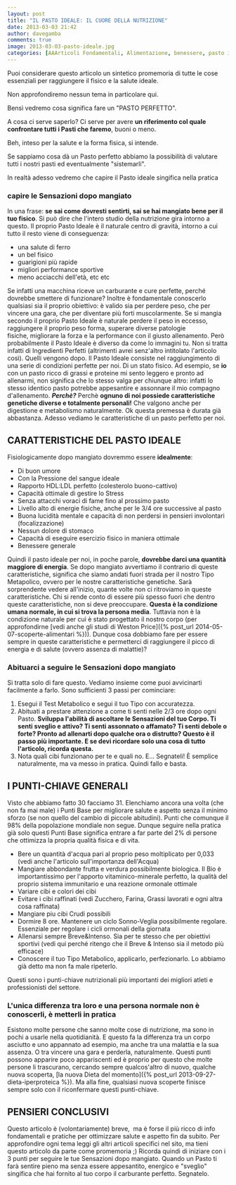 ```yaml
---
layout: post
title: "IL PASTO IDEALE: IL CUORE DELLA NUTRIZIONE"
date: 2013-03-03 21:42
author: davegamba
comments: true
image: 2013-03-03-pasto-ideale.jpg
categories: [AAArticoli Fondamentali, Alimentazione, benessere, pasto ideale, pasto perfetto, punti benessere]
---
```

Puoi considerare questo articolo un sintetico promemoria di tutte le cose essenziali per raggiungere il fisico e la salute ideale.

Non approfondiremo nessun tema in particolare qui.

Bensì vedremo cosa significa fare un "PASTO PERFETTO".

A cosa ci serve saperlo? Ci serve per avere **un riferimento col quale confrontare tutti i Pasti che faremo**, buoni o meno.

Beh, inteso per la salute e la forma fisica, si intende.

Se sappiamo cosa dà un Pasto perfetto abbiamo la possibilità di valutare tutti i nostri pasti ed eventualmente "sistemarli".

In realtà adesso vedremo che capire il Pasto ideale singifica nella pratica

### capire le Sensazioni dopo mangiato

In una frase: **se sai come dovresti sentirti, sai se hai mangiato bene per il tuo fisico**.
Si può dire che l'intero studio della nutrizione gira intorno a questo. Il proprio Pasto Ideale è il naturale centro di gravità, intorno a cui tutto il resto viene di conseguenza:
- una salute di ferro
- un bel fisico
- guarigioni più rapide
- migliori performance sportive
- meno acciacchi dell'età, etc etc

Se infatti una macchina riceve un carburante e cure perfette, perché dovrebbe smettere di funzionare? Inoltre è fondamentale conoscerlo qualsiasi sia il proprio obiettivo: è valido sia per perdere peso, che per vincere una gara, che per diventare più forti muscolarmente. Se si mangia secondo il proprio Pasto Ideale è naturale perdere il peso in eccesso, raggiungere il proprio peso forma, superare diverse patologie fisiche, migliorare la forza e la performance con il giusto allenamento. Però probabilmente il Pasto Ideale è diverso da come lo immagini tu.
Non si tratta infatti di Ingredienti Perfetti (altrimenti avrei senz'altro intitolato l'articolo così). Quelli vengono dopo. Il Pasto Ideale consiste nel raggiungimento di una serie di condizioni perfette per noi. Di un stato fisico. Ad esempio, se **io** con un pasto ricco di grassi e proteine mi sento leggero e pronto ad allenarmi, non significa che lo stesso valga per chiunque altro: infatti lo stesso identico pasto potrebbe appesantire e assonnare il mio compagno d'allenamento.
**_Perchè?_** Perchè **ognuno di noi possiede caratteristiche genetiche diverse e totalmente personali!**
Che valgono anche per digestione e metabolismo naturalmente. Ok questa premessa è durata già abbastanza. Adesso vediamo le caratteristiche di un pasto perfetto per noi.

CARATTERISTICHE DEL PASTO IDEALE
--------------------------------

Fisiologicamente dopo mangiato dovremmo essere **idealmente**:

- Di buon umore
- Con la Pressione del sangue ideale
- Rapporto HDL:LDL perfetto (colesterolo buono-cattivo)
- Capacità ottimale di gestire lo Stress
- Senza attacchi voraci di fame fino al prossimo pasto
- Livello alto di energie fisiche, anche per le 3/4 ore successive al pasto
- Buona lucidità mentale e capacità di non perdersi in pensieri involontari (focalizzazione)
- Nessun dolore di stomaco
- Capacità di eseguire esercizio fisico in maniera ottimale
- Benessere generale

Quindi il pasto ideale per noi, in poche parole, **dovrebbe darci una quantità maggiore di energia**. Se dopo mangiato avvertiamo il contrario di queste caratteristiche, significa che siamo andati fuori strada per il nostro Tipo Metapolico, ovvero per le nostre caratteristiche genetiche. Sarà sorprendente vedere all'inizio, quante volte non ci ritroviamo in queste caratteristiche. Chi si rende conto di essere più spesso fuori che dentro queste caratteristiche, non si deve preoccupare. **Questa è la condizione umana normale, in cui si trova la persona media**. Tuttavia non è la condizione naturale per cui è stato progettato il nostro corpo (per approfondirne [vedi anche gli studi di Weston Price]({% post_url 2014-05-07-scoperte-alimentari %})). Dunque cosa dobbiamo fare per essere sempre in queste caratteristiche e permetterci di raggiungere il picco di energia e di salute (ovvero assenza di malattie)?

### Abituarci a seguire le Sensazioni dopo mangiato

Si tratta solo di fare questo. Vediamo insieme come puoi avvicinarti facilmente a farlo. Sono sufficienti 3 passi per cominciare:

1. Esegui il Test Metabolico e segui il tuo Tipo con accuratezza.
2. Abituati a prestare attenzione a come ti senti nelle 2/3 ore dopo ogni Pasto. **Sviluppa l'abilità di ascoltare le Sensazioni del tuo Corpo. Ti senti sveglio e attivo? Ti senti assonnato o affamato? Ti senti debole o forte? Pronto ad allenarti dopo qualche ora o distrutto? Questo è il passo più importante. E se devi ricordare solo una cosa di tutto l'articolo, ricorda questa.**
3. Nota quali cibi funzionano per te e quali no. E... Segnateli! È semplice naturalmente, ma va messo in pratica. Quindi fallo e basta.

I PUNTI-CHIAVE GENERALI
-----------------------

Visto che abbiamo fatto 30 facciamo 31. Elenchiamo ancora una volta (che non fa mai male) i Punti Base per migliorare salute e aspetto senza il minimo sforzo (se non quello del cambio di piccole abitudini). Punti che comunque il 98% della popolazione mondiale non segue. Dunque seguire nella pratica già solo questi Punti Base significa entrare a far parte del 2% di persone che ottimizza la propria qualità fisica e di vita.

- Bere un quantità d'acqua pari al proprio peso moltiplicato per 0,033 (vedi anche l'articolo sull'importanza dell'Acqua)
- Mangiare abbondante frutta e verdura possibilmente biologica. Il Bio è importantissimo per l'apporto vitaminico-minerale perfetto, la qualità del proprio sistema immunitario e una reazione ormonale ottimale
- Variare cibi e colori dei cibi
- Evitare i cibi raffinati (vedi Zucchero, Farina, Grassi lavorati e ogni altra cosa raffinata)
- Mangiare piu cibi Crudi possibili
- Dormire 8 ore. Mantenere un ciclo Sonno-Veglia possibilmente regolare. Essenziale per regolare i cicli ormonali della giornata
- Allenarsi sempre Breve&Intenso. Sia per te stesso che per obiettivi sportivi (vedi qui perché ritengo che il Breve & Intenso sia il metodo più efficace)
- Conoscere il tuo Tipo Metabolico, applicarlo, perfezionarlo. Lo abbiamo già detto ma non fa male ripeterlo.

Questi sono i punti-chiave nutrizionali più importanti dei migliori atleti e professionisti del settore.

### L'unica differenza tra loro e una persona normale non è conoscerli, è metterli in pratica

Esistono molte persone che sanno molte cose di nutrizione, ma sono in pochi a usarle nella quotidianità. E questo fa la differenza tra un corpo asciutto e uno appannato ad esempio, ma anche tra una malattia e la sua assenza. O tra vincere una gara e perderla, naturalmente. Questi punti possono apparire poco appariscenti ed è proprio per questo che molte persone li trascurano, cercando sempre qualcos'altro di nuovo, qualche nuova scoperta, [la nuova Dieta del momento]({% post_url 2013-09-27-dieta-iperproteica %}). Ma alla fine, qualsiasi nuova scoperte finisce sempre solo con il riconfermare questi punti-chiave.

PENSIERI CONCLUSIVI
-------------------

Questo articolo è (volontariamente) breve,  ma è forse il più ricco di info fondamentali e pratiche per ottimizzare salute e aspetto fin da subito. Per approfondire ogni tema leggi gli altri articoli specifici nel sito, ma tieni questo articolo da parte come promemoria ;) Ricorda quindi di iniziare con i 3 punti per seguire le tue Sensazioni dopo mangiato. Quando un Pasto ti farà sentire pieno ma senza essere appesantito, energico e "sveglio" singifica che hai fornito al tuo corpo il carburante perfetto. Segnatelo.